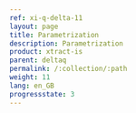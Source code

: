```yaml
---
ref: xi-q-delta-11
layout: page
title: Parametrization
description: Parametrization
product: xtract-is
parent: deltaq
permalink: /:collection/:path
weight: 11
lang: en_GB
progressstate: 3
---
```


